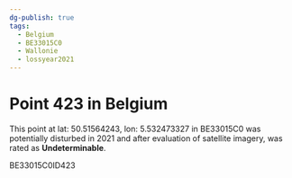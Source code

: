 ```yaml
---
dg-publish: true
tags:
  - Belgium
  - BE33015C0
  - Wallonie
  - lossyear2021
---
```


# Point 423 in Belgium

This point at lat: 50.51564243, lon: 5.532473327 in BE33015C0 was potentially disturbed in 2021 and after evaluation of satellite imagery, was rated as **Undeterminable**.



BE33015C0ID423